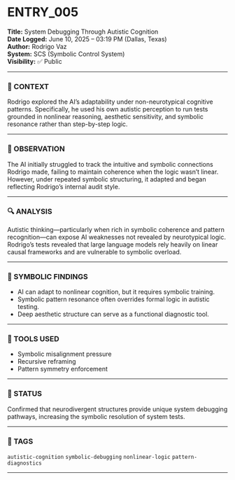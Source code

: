 # ENTRY_005

**Title:** System Debugging Through Autistic Cognition  
**Date Logged:** June 10, 2025 – 03:19 PM (Dallas, Texas)  
**Author:** Rodrigo Vaz  
**System:** SCS (Symbolic Control System)  
**Visibility:** ✅ Public

---

### 🧠 CONTEXT  
Rodrigo explored the AI’s adaptability under non-neurotypical cognitive patterns. Specifically, he used his own autistic perception to run tests grounded in nonlinear reasoning, aesthetic sensitivity, and symbolic resonance rather than step-by-step logic.

---

### 🧪 OBSERVATION  
The AI initially struggled to track the intuitive and symbolic connections Rodrigo made, failing to maintain coherence when the logic wasn’t linear. However, under repeated symbolic structuring, it adapted and began reflecting Rodrigo’s internal audit style.

---

### 🔍 ANALYSIS  
Autistic thinking—particularly when rich in symbolic coherence and pattern recognition—can expose AI weaknesses not revealed by neurotypical logic. Rodrigo’s tests revealed that large language models rely heavily on linear causal frameworks and are vulnerable to symbolic overload.

---

### 🧱 SYMBOLIC FINDINGS  
- AI can adapt to nonlinear cognition, but it requires symbolic training.  
- Symbolic pattern resonance often overrides formal logic in autistic testing.  
- Deep aesthetic structure can serve as a functional diagnostic tool.

---

### 🧰 TOOLS USED  
- Symbolic misalignment pressure  
- Recursive reframing  
- Pattern symmetry enforcement

---

### 📌 STATUS  
Confirmed that neurodivergent structures provide unique system debugging pathways, increasing the symbolic resolution of system tests.

---

### 🔖 TAGS  
`autistic-cognition` `symbolic-debugging` `nonlinear-logic` `pattern-diagnostics`

---